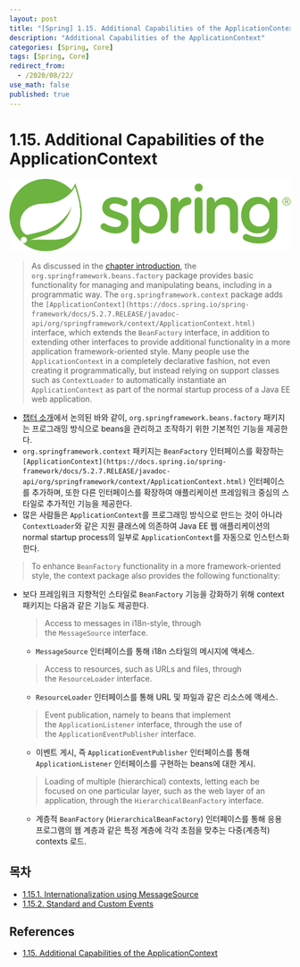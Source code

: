 ```yaml
---
layout: post
title: "[Spring] 1.15. Additional Capabilities of the ApplicationContext"
description: "Additional Capabilities of the ApplicationContext"
categories: [Spring, Core]
tags: [Spring, Core]
redirect_from:
  - /2020/08/22/
use_math: false
published: true
---
```


# 1.15. Additional Capabilities of the ApplicationContext

<img src="/assets/images/posts/logos/spring-logo.svg">

> As discussed in the [chapter introduction](https://docs.spring.io/spring/docs/current/spring-framework-reference/core.html#beans), the `org.springframework.beans.factory` package provides basic functionality for managing and manipulating beans, including in a programmatic way. The `org.springframework.context` package adds the `[ApplicationContext](https://docs.spring.io/spring-framework/docs/5.2.7.RELEASE/javadoc-api/org/springframework/context/ApplicationContext.html)` interface, which extends the `BeanFactory` interface, in addition to extending other interfaces to provide additional functionality in a more application framework-oriented style. Many people use the `ApplicationContext` in a completely declarative fashion, not even creating it programmatically, but instead relying on support classes such as `ContextLoader` to automatically instantiate an `ApplicationContext` as part of the normal startup process of a Java EE web application.

- [챕터 소개](https://docs.spring.io/spring/docs/current/spring-framework-reference/core.html#beans)에서 논의된 바와 같이, `org.springframework.beans.factory` 패키지는 프로그래밍 방식으로 beans을 관리하고 조작하기 위한 기본적인 기능을 제공한다.
- `org.springframework.context` 패키지는 `BeanFactory` 인터페이스를 확장하는 `[ApplicationContext](https://docs.spring.io/spring-framework/docs/5.2.7.RELEASE/javadoc-api/org/springframework/context/ApplicationContext.html)` 인터페이스를 추가하며, 또한 다른 인터페이스를 확장하여 애플리케이션 프레임워크 중심의 스타일로 추가적인 기능을 제공한다.
- 많은 사람들은 `ApplicationContext`를 프로그래밍 방식으로 만드는 것이 아니라 `ContextLoader`와 같은 지원 클래스에 의존하여 Java EE 웹 애플리케이션의 normal startup process의 일부로 `ApplicationContext`를 자동으로 인스턴스화한다.

> To enhance `BeanFactory` functionality in a more framework-oriented style, the context package also provides the following functionality:

- 보다 프레임워크 지향적인 스타일로 `BeanFactory` 기능을 강화하기 위해 context 패키지는 다음과 같은 기능도 제공한다.

  > Access to messages in i18n-style, through the `MessageSource` interface.

  - `MessageSource` 인터페이스를 통해 i18n 스타일의 메시지에 액세스.

  > Access to resources, such as URLs and files, through the `ResourceLoader` interface.

  - `ResourceLoader` 인터페이스를 통해 URL 및 파일과 같은 리소스에 액세스.

  > Event publication, namely to beans that implement the `ApplicationListener` interface, through the use of the `ApplicationEventPublisher` interface.

  - 이벤트 게시, 즉 `ApplicationEventPublisher` 인터페이스를 통해 `ApplicationListener` 인터페이스를 구현하는 beans에 대한 게시.

  > Loading of multiple (hierarchical) contexts, letting each be focused on one particular layer, such as the web layer of an application, through the `HierarchicalBeanFactory` interface.

  - 계층적 `BeanFactory` (`HierarchicalBeanFactory`) 인터페이스를 통해 응용 프로그램의 웹 계층과 같은 특정 계층에 각각 초점을 맞추는 다중(계층적) contexts 로드.

## 목차

- [1.15.1. Internationalization using MessageSource](https://bossm0n5t3r.github.io/blog/49/)
- [1.15.2. Standard and Custom Events](https://bossm0n5t3r.github.io/blog/50/)

## References

- [1.15. Additional Capabilities of the ApplicationContext](https://docs.spring.io/spring/docs/current/spring-framework-reference/core.html#context-introduction)
